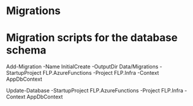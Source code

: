 # Migrations

# Migration scripts for the database schema

Add-Migration -Name InitialCreate -OutputDir Data/Migrations -StartupProject FLP.AzureFunctions -Project FLP.Infra -Context AppDbContext

Update-Database -StartupProject FLP.AzureFunctions -Project FLP.Infra -Context AppDbContext